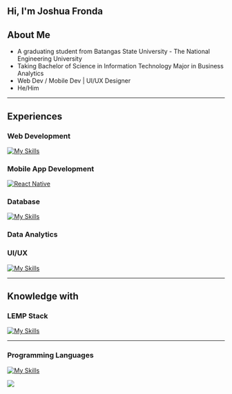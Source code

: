 ##  Hi, I'm Joshua Fronda

## About Me
- A graduating student from Batangas State University - The National Engineering University
- Taking Bachelor of Science in Information Technology Major in Business Analytics
- Web Dev / Mobile Dev | UI/UX Designer 
- He/Him

---
Experiences
---

###  Web Development
[![My Skills](https://skillicons.dev/icons?i=html,css,react,js,wordpress&theme=light)](https://skillicons.dev)

### Mobile App Development
[![React Native](https://skillicons.dev/icons?i=react,flutter,dart&theme=light)](https://reactnative.dev/)  

###  Database
[![My Skills](https://skillicons.dev/icons?i=mysql,postgres,firebase&theme=light)](https://skillicons.dev)

###  Data Analytics

###  UI/UX
[![My Skills](https://skillicons.dev/icons?i=figma&theme=light)](https://skillicons.dev)

---
Knowledge with
---
###  LEMP Stack
[![My Skills](https://skillicons.dev/icons?i=linux,nginx,mariadb,postgre,php&theme=light)](https://skillicons.dev)


---
###  Programming Languages
[![My Skills](https://skillicons.dev/icons?i=js,dart,java,python&theme=light)](https://skillicons.dev)

[![](https://visitcount.itsvg.in/api?id=joshuafronda&icon=0&color=6)](https://visitcount.itsvg.in)

